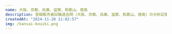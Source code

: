 ```yaml
---
name: 大阪、京都、兵庫、滋賀、和歌山、徳島
description: 登録販売者試験過去問（大阪、京都、兵庫、滋賀、和歌山、徳島）の分析記事一覧です
createdAt: "2024-11-20 11:02:57"
img: /kansai-kouiki.png
---
```

